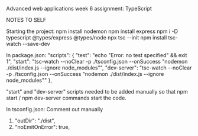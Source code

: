 Advanced web applications week 6 assignment: TypeScript

NOTES TO SELF

Starting the project:
npm install nodemon
npm install express
npm i -D typescript @types/express @types/node
npx tsc --init
npm install tsc-watch --save-dev

In package.json:
  "scripts": {
    "test": "echo \"Error: no test specified\" && exit 1",
    "start": "tsc-watch --noClear -p ./tsconfig.json --onSuccess \"nodemon ./dist/index.js --ignore node_modules\"",
    "dev-server": "tsc-watch --noClear -p ./tsconfig.json --onSuccess \"nodemon ./dist/index.js --ignore node_modules\""
  },

  "start" and "dev-server" scripts needed to be added manually so that npm start / npm dev-server commands start the code.

In tsconfig.json:
Comment out manually
1.    "outDir": "./dist",   
2.    "noEmitOnError": true,


